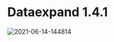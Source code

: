 # Dataexpand 1.4.1

![2021-06-14-144814](http://jacklovespictures.oss-cn-beijing.aliyuncs.com/2021-06-15-020753.png)

